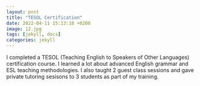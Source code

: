 ```yaml
---
layout: post
title: "TESOL Certification"
date: 2022-04-11 15:13:18 +0200
image: 12.jpg
tags: [jekyll, docs]
categories: jekyll
---
```

I completed a TESOL (Teaching English to Speakers of Other Languages) certification course. I learned a lot about advanced English grammar and ESL teaching methodologies. I also taught 2 guest class sessions and gave private tutoring sesisons to 3 students as part of my training. 